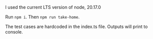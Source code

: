 I used the current LTS version of node, 20.17.0

Run `npm i`.
Then `npm run take-home`.

The test cases are hardcoded in the index.ts file.
Outputs will print to console.